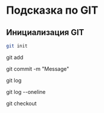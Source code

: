 # Подсказка по GIT

## Инициализация GIT
```sh
git init
```

git add

git commit -m "Message"

git log

git log --oneline

git checkout
